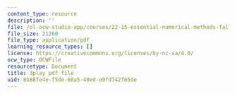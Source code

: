 ```yaml
---
content_type: resource
description: ''
file: /ol-ocw-studio-app/courses/22-15-essential-numerical-methods-fall-2014/8b88fe4ef5de60a540ede0fd742f65de_LhPZwdhutgU.pdf
file_size: 21260
file_type: application/pdf
learning_resource_types: []
license: https://creativecommons.org/licenses/by-nc-sa/4.0/
ocw_type: OCWFile
resourcetype: Document
title: 3play pdf file
uid: 8b88fe4e-f5de-60a5-40ed-e0fd742f65de
---
```

